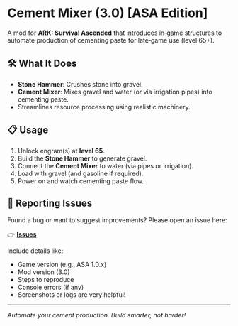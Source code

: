 # Cement Mixer (3.0) [ASA Edition]

A mod for **ARK: Survival Ascended** that introduces in‑game structures to automate production of cementing paste for late‑game use (level 65+).

## 🛠️ What It Does

- **Stone Hammer**: Crushes stone into gravel.  
- **Cement Mixer**: Mixes gravel and water (or via irrigation pipes) into cementing paste. 
- Streamlines resource processing using realistic machinery.

## 📋 Usage

1. Unlock engram(s) at **level 65**.  
2. Build the **Stone Hammer** to generate gravel.  
3. Connect the **Cement Mixer** to water (via pipes or irrigation).  
4. Load with gravel (and gasoline if required).  
5. Power on and watch cementing paste flow.

## 🐞 Reporting Issues

Found a bug or want to suggest improvements? Please open an issue here:

👉 [**Issues**](https://github.com/nexo-dev29/CementMixerASA/issues)

Include details like:
- Game version (e.g., ASA 1.0.x)
- Mod version (3.0)
- Steps to reproduce
- Console errors (if any)
- Screenshots or logs are very helpful!

---

_Automate your cement production. Build smarter, not harder!_
